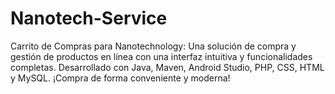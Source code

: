 # Nanotech-Service
Carrito de Compras para Nanotechnology: Una solución de compra y gestión de productos en línea con una interfaz intuitiva y funcionalidades completas. Desarrollado con Java, Maven, Android Studio, PHP, CSS, HTML y MySQL. ¡Compra de forma conveniente y moderna!

